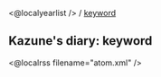 <@localyearlist /> / [keyword](../keyword/index.html)

## Kazune's diary: keyword

<@localrss filename="atom.xml" />